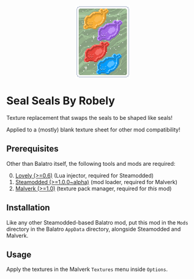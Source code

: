 <p align="center">
  <img src="readme-logo.png">
</p>

# Seal Seals By Robely

Texture replacement that swaps the seals to be shaped like seals!

Applied to a (mostly) blank texture sheet for other mod compatibility!


## Prerequisites
Other than Balatro itself, the following tools and mods are required:

0. [Lovely (>=0.6)](https://github.com/ethangreen-dev/lovely-injector) (Lua injector, required for Steamodded)
1. [Steamodded (>=1.0.0~alpha)](https://github.com/Steamopollys/Steamodded) (mod loader, required for Malverk)
2. [Malverk (>=1.0)](https://github.com/Eremel/Malverk) (texture pack manager, required for _this_ mod)

## Installation
Like any other Steamodded-based Balatro mod, put this mod in the `Mods`
directory in the Balatro `AppData` directory, alongside Steamodded and Malverk.

## Usage
Apply the textures in the Malverk `Textures` menu inside `Options`.
